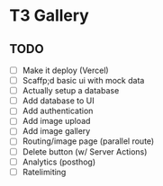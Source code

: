 # T3 Gallery

## TODO

- [ ] Make it deploy (Vercel)
- [ ] Scaffp;d basic ui with mock data
- [ ] Actually setup a database
- [ ] Add database to UI
- [ ] Add authentication
- [ ] Add image upload
- [ ] Add image gallery
- [ ] Routing/image page (parallel route)
- [ ] Delete button (w/ Server Actions)
- [ ] Analytics (posthog)
- [ ] Ratelimiting